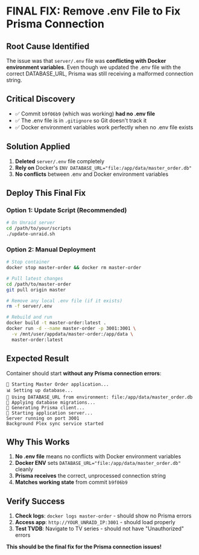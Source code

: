 # FINAL FIX: Remove .env File to Fix Prisma Connection

## Root Cause Identified
The issue was that `server/.env` file was **conflicting with Docker environment variables**. Even though we updated the .env file with the correct DATABASE_URL, Prisma was still receiving a malformed connection string.

## Critical Discovery
- ✅ Commit `b9f06b9` (which was working) **had no .env file**
- ✅ The .env file is in `.gitignore` so Git doesn't track it
- ✅ Docker environment variables work perfectly when no .env file exists

## Solution Applied
1. **Deleted** `server/.env` file completely
2. **Rely on** Docker's `ENV DATABASE_URL="file:/app/data/master_order.db"` 
3. **No conflicts** between .env and Docker environment variables

## Deploy This Final Fix

### Option 1: Update Script (Recommended)
```bash
# On Unraid server
cd /path/to/your/scripts
./update-unraid.sh
```

### Option 2: Manual Deployment
```bash
# Stop container
docker stop master-order && docker rm master-order

# Pull latest changes  
cd /path/to/master-order
git pull origin master

# Remove any local .env file (if it exists)
rm -f server/.env

# Rebuild and run
docker build -t master-order:latest .
docker run -d --name master-order -p 3001:3001 \
  -v /mnt/user/appdata/master-order:/app/data \
  master-order:latest
```

## Expected Result
Container should start **without any Prisma connection errors**:

```
🚀 Starting Master Order application...
📊 Setting up database...
🔧 Using DATABASE_URL from environment: file:/app/data/master_order.db
🔄 Applying database migrations...
🔧 Generating Prisma client...
🌟 Starting application server...
Server running on port 3001
Background Plex sync service started
```

## Why This Works
1. **No .env file** means no conflicts with Docker environment variables
2. **Docker ENV** sets `DATABASE_URL="file:/app/data/master_order.db"` cleanly
3. **Prisma receives** the correct, unprocessed connection string
4. **Matches working state** from commit `b9f06b9`

## Verify Success
1. **Check logs**: `docker logs master-order` - should show no Prisma errors
2. **Access app**: `http://YOUR_UNRAID_IP:3001` - should load properly
3. **Test TVDB**: Navigate to TV series - should not have "Unauthorized" errors

**This should be the final fix for the Prisma connection issues!**
